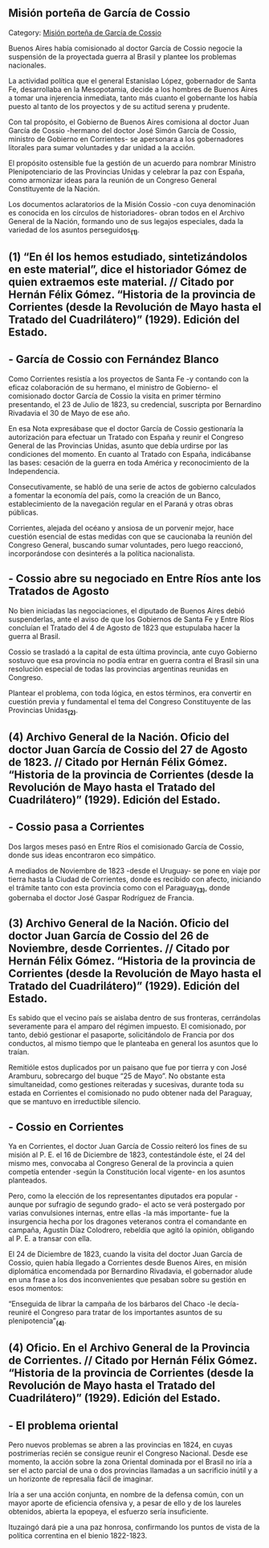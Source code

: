## Misión porteña de García de Cossio

Category: [Misión porteña de García de Cossio](http://descubrircorrientes.com.ar/2012/index.php/3677-historia-desde-1814-hasta-la-guerra-de-la-triple-alianza/de-fernandez-blanco-a-atienza-ordenamiento-estadual-1821-1837/malestar-militar-lucha-contra-el-indio-y-politica-portena-inducen-convocatoria-al-congreso/mision-portena-de-garcia-de-cossio)

Buenos Aires había comisionado al doctor García de Cossio negocie la suspensión de la proyectada guerra al Brasil y plantee los problemas nacionales.

La actividad política que el general Estanislao López, gobernador de Santa Fe, desarrollaba en la Mesopotamia, decide a los hombres de Buenos Aires a tomar una injerencia inmediata, tanto más cuanto el gobernante los había puesto al tanto de los proyectos y de su actitud serena y prudente.

Con tal propósito, el Gobierno de Buenos Aires comisiona al doctor Juan García de Cossio -hermano del doctor José Simón García de Cossio, ministro de Gobierno en Corrientes- se apersonara a los gobernadores litorales para sumar voluntades y dar unidad a la acción.

El propósito ostensible fue la gestión de un acuerdo para nombrar Ministro Plenipotenciario de las Provincias Unidas y celebrar la paz con España, como armonizar ideas para la reunión de un Congreso General Constituyente de la Nación.

Los documentos aclaratorios de la Misión Cossio -con cuya denominación es conocida en los círculos de historiadores- obran todos en el Archivo General de la Nación, formando uno de sus legajos especiales, dada la variedad de los asuntos perseguidos<sub><strong>(1)</strong></sub>.

## **(1)** “En él los hemos estudiado, sintetizándolos en este material”, dice el historiador Gómez de quien extraemos este material. // Citado por Hernán Félix Gómez. “Historia de la provincia de Corrientes (desde la Revolución de Mayo hasta el Tratado del Cuadrilátero)” (1929). Edición del Estado.

## **\- García de Cossio con Fernández Blanco**

Como Corrientes resistía a los proyectos de Santa Fe -y contando con la eficaz colaboración de su hermano, el ministro de Gobierno- el comisionado doctor García de Cossio la visita en primer término presentando, el 23 de Julio de 1823, su credencial, suscripta por Bernardino Rivadavia el 30 de Mayo de ese año.

En esa Nota expresábase que el doctor García de Cossio gestionaría la autorización para efectuar un Tratado con España y reunir el Congreso General de las Provincias Unidas, asunto que debía urdirse por las condiciones del momento. En cuanto al Tratado con España, indicábanse las bases: cesación de la guerra en toda América y reconocimiento de la Independencia.

Consecutivamente, se habló de una serie de actos de gobierno calculados a fomentar la economía del país, como la creación de un Banco, establecimiento de la navegación regular en el Paraná y otras obras públicas.

Corrientes, alejada del océano y ansiosa de un porvenir mejor, hace cuestión esencial de estas medidas con que se caucionaba la reunión del Congreso General, buscando sumar voluntades, pero luego reaccionó, incorporándose con desinterés a la política nacionalista.

## **\- Cossio abre su negociado en Entre Ríos ante los Tratados de Agosto**

No bien iniciadas las negociaciones, el diputado de Buenos Aires debió suspenderlas, ante el aviso de que los Gobiernos de Santa Fe y Entre Ríos concluían el Tratado del 4 de Agosto de 1823 que estupulaba hacer la guerra al Brasil.

Cossio se trasladó a la capital de esta última provincia, ante cuyo Gobierno sostuvo que esa provincia no podía entrar en guerra contra el Brasil sin una resolución especial de todas las provincias argentinas reunidas en Congreso.

Plantear el problema, con toda lógica, en estos términos, era convertir en cuestión previa y fundamental el tema del Congreso Constituyente de las Provincias Unidas<sub><strong>(2)</strong></sub>.

## **(4)** Archivo General de la Nación. Oficio del doctor Juan García de Cossio del 27 de Agosto de 1823. // Citado por Hernán Félix Gómez. “Historia de la provincia de Corrientes (desde la Revolución de Mayo hasta el Tratado del Cuadrilátero)” (1929). Edición del Estado.

## **\- Cossio pasa a Corrientes**

Dos largos meses pasó en Entre Ríos el comisionado García de Cossio, donde sus ideas encontraron eco simpático.

A mediados de Noviembre de 1823 -desde el Uruguay- se pone en viaje por tierra hasta la Ciudad de Corrientes, donde es recibido con afecto, iniciando el trámite tanto con esta provincia como con el Paraguay<sub><strong>(3)</strong></sub>, donde gobernaba el doctor José Gaspar Rodríguez de Francia.

## **(3)** Archivo General de la Nación. Oficio del doctor Juan García de Cossio del 26 de Noviembre, desde Corrientes. // Citado por Hernán Félix Gómez. “Historia de la provincia de Corrientes (desde la Revolución de Mayo hasta el Tratado del Cuadrilátero)” (1929). Edición del Estado.

Es sabido que el vecino país se aislaba dentro de sus fronteras, cerrándolas severamente para el amparo del régimen impuesto. El comisionado, por tanto, debió gestionar el pasaporte, solicitándolo de Francia por dos conductos, al mismo tiempo que le planteaba en general los asuntos que lo traían.

Remitióle estos duplicados por un paisano que fue por tierra y con José Aramburu, sobrecargo del buque “25 de Mayo”. No obstante esta simultaneidad, como gestiones reiteradas y sucesivas, durante toda su estada en Corrientes el comisionado no pudo obtener nada del Paraguay, que se mantuvo en irreductible silencio.

## **\- Cossio en Corrientes**

Ya en Corrientes, el doctor Juan García de Cossio reiteró los fines de su misión al P. E. el 16 de Diciembre de 1823, contestándole éste, el 24 del mismo mes, convocaba al Congreso General de la provincia a quien competía entender -según la Constitución local vigente- en los asuntos planteados.

Pero, como la elección de los representantes diputados era popular -aunque por sufragio de segundo grado- el acto se verá postergado por varias convulsiones internas, entre ellas -la más importante- fue la insurgencia hecha por los dragones veteranos contra el comandante en campaña, Agustín Díaz Colodrero, rebeldía que agitó la opinión, obligando al P. E. a transar con ella.

El 24 de Diciembre de 1823, cuando la visita del doctor Juan García de Cossio, quien había llegado a Corrientes desde Buenos Aires, en misión diplomática encomendada por Bernardino Rivadavia, el gobernador alude en una frase a los dos inconvenientes que pesaban sobre su gestión en esos momentos:

“Enseguida de librar la campaña de los bárbaros del Chaco -le decía- reuniré el Congreso para tratar de los importantes asuntos de su plenipotencia”<sub><strong>(4)</strong></sub>.

## **(4)** Oficio. En el Archivo General de la Provincia de Corrientes. // Citado por Hernán Félix Gómez. “Historia de la provincia de Corrientes (desde la Revolución de Mayo hasta el Tratado del Cuadrilátero)” (1929). Edición del Estado.

## **\- El problema oriental**

Pero nuevos problemas se abren a las provincias en 1824, en cuyas postrimerías recién se consigue reunir el Congreso Nacional. Desde ese momento, la acción sobre la zona Oriental dominada por el Brasil no iría a ser el acto parcial de una o dos provincias llamadas a un sacrificio inútil y a un horizonte de represalia fácil de imaginar.

Iría a ser una acción conjunta, en nombre de la defensa común, con un mayor aporte de eficiencia ofensiva y, a pesar de ello y de los laureles obtenidos, abierta la epopeya, el esfuerzo sería insuficiente.

Ituzaingó dará pie a una paz honrosa, confirmando los puntos de vista de la política correntina en el bienio 1822-1823.